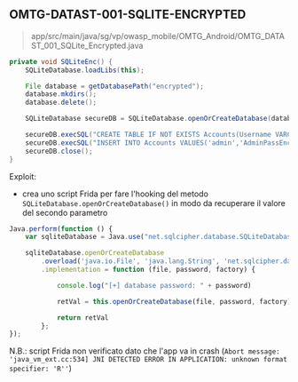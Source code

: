 ## OMTG-DATAST-001-SQLITE-ENCRYPTED

> app/src/main/java/sg/vp/owasp_mobile/OMTG_Android/OMTG_DATAST_001_SQLite_Encrypted.java

```java
private void SQLiteEnc() {
	SQLiteDatabase.loadLibs(this);

	File database = getDatabasePath("encrypted");
	database.mkdirs();
	database.delete();

	SQLiteDatabase secureDB = SQLiteDatabase.openOrCreateDatabase(database, stringFromJNI(), null);

	secureDB.execSQL("CREATE TABLE IF NOT EXISTS Accounts(Username VARCHAR,Password VARCHAR);");
	secureDB.execSQL("INSERT INTO Accounts VALUES('admin','AdminPassEnc');");
	secureDB.close();
}
```

Exploit:

- crea uno script Frida per fare l'hooking del metodo `SQLiteDatabase.openOrCreateDatabase()` in modo da recuperare il valore del secondo parametro

```javascript
Java.perform(function () {
    var sqliteDatabase = Java.use("net.sqlcipher.database.SQLiteDatabase");

    sqliteDatabase.openOrCreateDatabase
    	.overload('java.io.File', 'java.lang.String', 'net.sqlcipher.database.SQLiteDatabase$CursorFactory')
    	.implementation = function (file, password, factory) {

    		console.log("[+] database password: " + password)

	        retVal = this.openOrCreateDatabase(file, password, factory);

	        return retVal
    	};
});
```

N.B.: script Frida non verificato dato che l'app va in crash (`Abort message: 'java_vm_ext.cc:534] JNI DETECTED ERROR IN APPLICATION: unknown format specifier: 'R''`)
